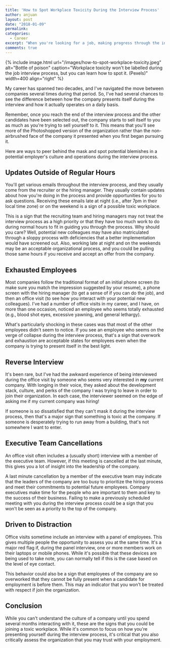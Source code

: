```yaml
---
title: 'How to Spot Workplace Toxicity During the Interview Process'
author: anjuan
layout: post
date: "2018-01-09"
permalink:
categories:
  - Career
excerpt: "When you're looking for a job, making progress through the interview process can be exciting. However, don't let it blind you to clues that the company may be a toxic workplace."
comments: true
---
```


{% include image.html url="/images/how-to-spot-workplace-toxicity.jpeg" alt="Bottle of poison" caption="Workplace toxicity won't be labelled during the job interview process, but you can learn how to spot it. (Pexels)" width=400 align="right" %}

My career has spanned two decades, and I've navigated the move between companies several times during that period. So, I've had several chances to see the difference between how the company presents itself during the interview and how it actually operates on a daily basis. 

Remember, once you reach the end of the interview process and the other candidates have been selected out, the company starts to sell itself to you as much as you're trying to sell yourself to it. This means that you'll see more of the Photoshopped version of the organization rather than the non-airbrushed face of the company it presented when you first began pursuing it.

Here are ways to peer behind the mask and spot potential blemishes in a potential employer's culture and operations during the interview process.

## Updates Outside of Regular Hours

You'll get various emails throughout the interview process, and they usually come from the recruiter or the hiring manager. They usually contain updates about how you're doing in the process and provide opportunities for you to ask questions. Receiving these emails late at night (i.e., after 7pm in their local time zone) or on the weekend is a sign of a possible toxic workplace.
 
This is a sign that the recruiting team and hiring managers may not treat the interview process as a high priority or that they have too much work to do during normal hours to fit in guiding you through the process. Why should you care? Well, potential new colleagues may have also matriculated through a sloppy process with deficiencies that a better implementation would have screened out. Also, working late at night and on the weekends may be an acceptable organizational process, and you could be pulling those same hours if you receive and accept an offer from the company.

## Exhausted Employees

Most companies follow the traditional format of an initial phone screen (to make sure you match the impression suggested by your resume), a phone screen with the hiring manager (to get a sense of if you can do the job), and then an office visit (to see how you interact with your potential new colleagues). I've had a number of office visits in my career, and I have, on more than one occasion, noticed an employee who seems totally exhausted (e.g., blood shot eyes, excessive yawning, and general lethargy).

What's particularly shocking in these cases was that most of the other employees didn't seem to notice. If you see an employee who seems on the verge of collapse during the interview process, that's a sign that overwork and exhaustion are acceptable states for employees even when the company is trying to present itself in the best light.

## Reverse Interview

It's been rare, but I've had the awkward experience of being interviewed during the office visit by someone who seems very interested in **my** current company. With longing in their voice, they asked about the development stack, culture, and perks of the company I was trying to leave in order to join their organization. In each case, the interviewer seemed on the edge of asking me if my current company was hiring!

If someone is so dissatisfied that they can't mask it during the interview process, then that's a major sign that something is toxic at the company. If someone is desperately trying to run away from a building, that's not somewhere I want to enter.

## Executive Team Cancellations

An office visit often includes a (usually short) interview with a member of the executive team. However, if this meeting is cancelled at the last minute, this gives you a lot of insight into the leadership of the company.

A last minute cancellation by a member of the executive team may indicate that the leaders of the company are too busy to prioritize the hiring process and meet their commitments to potential future employees. Company executives make time for the people who are important to them and key to the success of their business. Failing to make a previously scheduled meeting with you during the interview process could be a sign that you won't be seen as a priority to the top of the company.

## Driven to Distraction

Office visits sometime include an interview with a panel of employees. This gives multiple people the opportunity to assess you at the same time. It's a major red flag if, during the panel interview, one or more members work on their laptops or mobile phones. While it's possible that these devices are being used to take note, you can normally tell if this is the case based on the level of eye contact.

This behavior could also be a sign that employees of the company are so overworked that they cannot be fully present when a candidate for employment is before them. This may an indicator that you won't be treated with respect if join the organization.

## Conclusion

While you can't understand the culture of a company until you spend several months interacting with it, these are the signs that you could be joining a toxic workplace. While it's common to focus on how you're presenting yourself during the interview process, it's critical that you also critically assess the organization that you may trust with your employment.